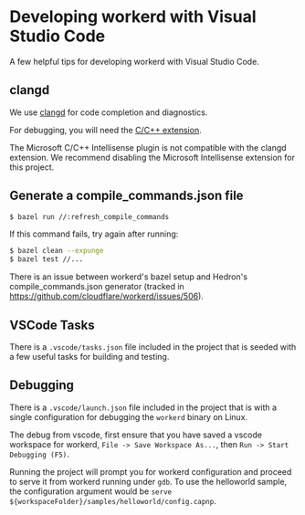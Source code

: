 # Developing workerd with Visual Studio Code

A few helpful tips for developing workerd with Visual Studio Code.

## clangd

We use [clangd](https://marketplace.visualstudio.com/items?itemName=llvm-vs-code-extensions.vscode-clangd)
for code completion and diagnostics.

For debugging, you will need the [C/C++ extension](https://marketplace.visualstudio.com/items?itemName=ms-vscode.cpptools).

The Microsoft C/C++ Intellisense plugin is not compatible with the clangd extension. We recommend disabling the
Microsoft Intellisense extension for this project.

## Generate a compile_commands.json file

```sh
$ bazel run //:refresh_compile_commands
```

If this command fails, try again after running:

```sh
$ bazel clean --expunge
$ bazel test //...
```

There is an issue between workerd's bazel setup and Hedron's compile_commands.json generator (tracked in
https://github.com/cloudflare/workerd/issues/506).

## VSCode Tasks

There is a `.vscode/tasks.json` file included in the project that is seeded with a few useful
tasks for building and testing.

## Debugging

There is a `.vscode/launch.json` file included in the project that is with a single configuration
for debugging the `workerd` binary on Linux.

The debug from vscode, first ensure that you have saved a vscode workspace for workerd,
`File -> Save Workspace As...`, then `Run -> Start Debugging (F5)`.

Running the project will prompt you for workerd configuration and proceed to serve it from workerd
running under `gdb`. To use the helloworld sample, the configuration argument would be
`serve ${workspaceFolder}/samples/helloworld/config.capnp`.
